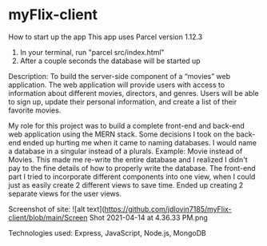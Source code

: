 # myFlix-client

How to start up the app
This app uses Parcel version 1.12.3

1. In your terminal, run "parcel src/index.html"
2. After a couple seconds the database will be started up

Description:
To build the server-side component of a “movies” web application. The web application will provide users with access to information about different movies, directors, and genres. Users will be able to sign up, update their personal information, and create a list of their favorite movies.

My role for this project was to build a complete front-end and back-end web application using the MERN stack.
Some decisions I took on the back-end ended up hurting me when it came to naming databases. I would name a database in
a singular instead of a plurals. Example: Movie instead of Movies. This made me re-write the entire database and I realized I didn't pay to the fine details of how to properly write the database. The front-end part I tried to incorporate different components into one view, when I could just as easily create 2 different views to save time. Ended up creating 2 separate views for the user views.

Screenshot of site:
![alt text](https://github.com/jdlovin7185/myFlix-client/blob/main/Screen Shot 2021-04-14 at 4.36.33 PM.png

Technologies used: Express, JavaScript, Node.js, MongoDB
